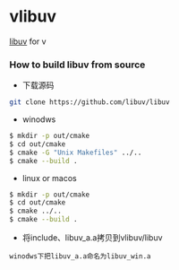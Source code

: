 # vlibuv
[libuv](https://github.com/libuv/libuv) for v  

### How to build libuv from source

* 下载源码

```bash
git clone https://github.com/libuv/libuv
```

* winodws  

```bash
$ mkdir -p out/cmake
$ cd out/cmake
$ cmake -G "Unix Makefiles" ../..
$ cmake --build .
```

* linux or macos  

```bash
$ mkdir -p out/cmake
$ cd out/cmake
$ cmake ../..
$ cmake --build .
```

* 将include、libuv_a.a拷贝到vlibuv/libuv  

`winodws下把libuv_a.a命名为libuv_win.a`